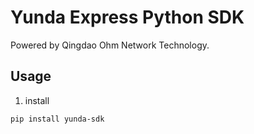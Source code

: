 # Yunda Express Python SDK

Powered by Qingdao Ohm Network Technology.

## Usage

1. install 

```sh
pip install yunda-sdk
```